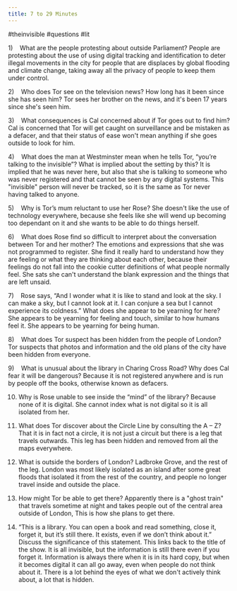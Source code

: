 ```yaml
---
title: 7 to 29 Minutes
---
```

#theinvisible #questions #lit 

1)    What are the people protesting about outside Parliament?
People are protesting about the use of using digital tracking and identification to deter illegal movements in the city for people that are displaces by global flooding and climate change, taking away all the privacy of people to keep them under control.

2)    Who does Tor see on the television news? How long has it been since she has seen him?
Tor sees her brother on the news, and it's been 17 years since she's seen him.

3)    What consequences is Cal concerned about if Tor goes out to find him?
Cal is concerned that Tor will get caught on surveillance and be mistaken as a defacer, and that their status of ease won't mean anything if she goes outside to look for him.

4)    What does the man at Westminster mean when he tells Tor, “you’re talking to the invisible”? What is implied about the setting by this?
It is implied that he was never here, but also that she is talking to someone who was never registered and that cannot be seen by any digital systems. This "invisible" person will never be tracked, so it is the same as Tor never having talked to anyone.

5)    Why is Tor’s mum reluctant to use her Rose?
She doesn't like the use of technology everywhere, because she feels like she will wend up becoming too dependant on it and she wants to be able to do things herself.

6)    What does Rose find so difficult to interpret about the conversation between Tor and her mother?
The emotions and expressions that she was not programmed to register. She find it really hard to understand how they are feeling or what they are thinking about each other, because their feelings do not fall into the cookie cutter definitions of what people normally feel. She sats she can't understand the blank expression and the things that are left unsaid.

7)    Rose says, “And I wonder what it is like to stand and look at the sky. I can make a sky, but I cannot look at it. I can conjure a sea but I cannot experience its coldness.” What does she appear to be yearning for here?
She appears to be yearning for feeling and touch, similar to how humans feel it. She appears to be yearning for being human.

8)    What does Tor suspect has been hidden from the people of London?
Tor suspects that photos and information and the old plans of the city have been hidden from everyone.

9)    What is unusual about the library in Charing Cross Road? Why does Cal fear it will be dangerous?
Because it is not registered anywhere and is run by people off the books, otherwise known as defacers.

10) Why is Rose unable to see inside the “mind” of the library?
Because none of it is digital. She cannot index what is not digital so it is all isolated from her.

12) What does Tor discover about the Circle Line by consulting the A – Z?
That it is in fact not a circle, it is not just a circuit but there is a leg that travels outwards. This leg has been hidden and removed from all the maps everywhere.

14) What is outside the borders of London?
Ladbroke Grove, and the rest of the leg. London was most likely isolated as an island after some great floods that isolated it from the rest of the country, and people no longer travel inside and outside the place.

16) How might Tor be able to get there?
Apparently there is a "ghost train" that travels sometime at night and takes people out of the central area outside of London, This is how she plans to get there.

17) “This is a library. You can open a book and read something, close it, forget it, but it’s still there. It exists, even if we don’t think about it.” Discuss the significance of this statement.
This links back to the title of the show. It is all invisible, but the information is still there even if you forget it. Information is always there when it is in its hard copy, but when it becomes digital it can all go away, even when people do not think about it. There is a lot behind the eyes of what we don't actively think about, a lot that is hidden.